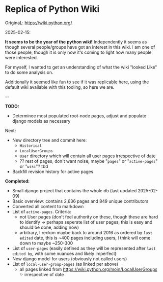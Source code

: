 # Replica of Python Wiki

OriginaL: https://wiki.python.org/

2025-02-15:

**It seems to be the year of the python wiki!** Independently it seems as though several people/groups have got an interest in this wiki. I am one of those people, though it is only now it's coming to light how many people were interested.

For myself, I wanted to get an understanding of what the wiki "looked Like" to do some analysis on.

Additionally it seemed like fun to see if it was replicable here, using the default wiki available with this tooling, so here we are.

--

**TODO:**

* Determinee most populated root-node pages, adjust and populate django models as necessary

    
Next:

* New directory tree and commit here:
  * `Historical`
  * `LocalUserGroups`
  * `User` directory which will contain all user pages irrespective of date
  * ?? rest of pages, don't want noise, maybe "`pages`" or "`active-pages`" or "`wiki`"? tbd
* Backfill revision history for active pages

**Completed:**

* Small django project that contains the whole db (last updated 2025-02-09)
* Basic overview: contains 2,636 pages and 849 unique contributors
* Converted all content to markdown
* List of `active-pages`. Criteria:
  * not User pages (don't feel authority on these, though these are hard to identify -> perhaps seperate list of user pages, this is easy and should be done, adding now)
  * arbitrary, I reckon maybe back to around 2016 as ordered by `last edited` date, this is ~400 pages including users, I think will come down to maybe ~250-300
* List of `user-pages` (easily defined as they will be represented after `last edited by`, with some nuances and likely imperfect)
* New django model for users (obviously not called users)
* List of `local-user-group-pages` (as linked per above)
  * all pages linked from https://wiki.python.org/moin/LocalUserGroups ✨ irrespective of date

